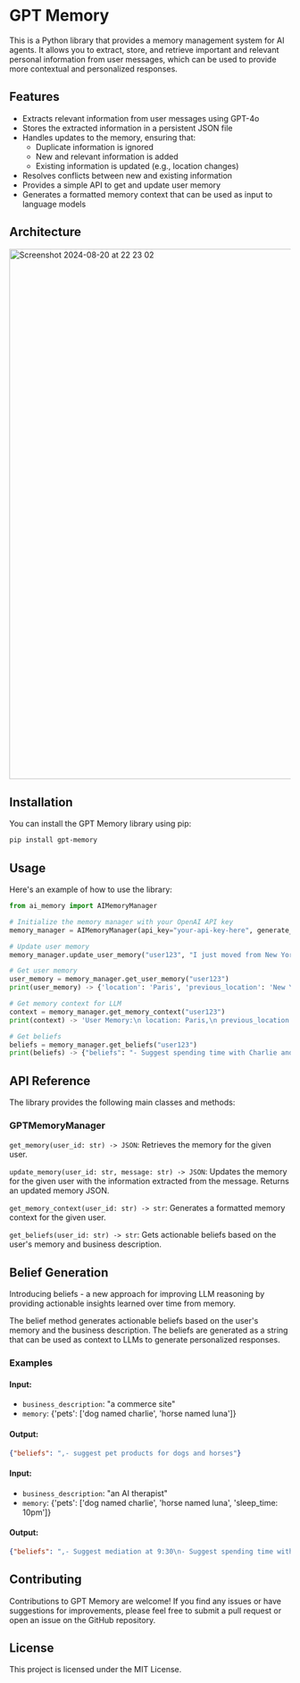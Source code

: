 # GPT Memory

This is a Python library that provides a memory management system for AI agents. It allows you to extract, store, and retrieve important and relevant personal information from user messages, which can be used to provide more contextual and personalized responses.

## Features

- Extracts relevant information from user messages using GPT-4o
- Stores the extracted information in a persistent JSON file
- Handles updates to the memory, ensuring that:
  - Duplicate information is ignored
  - New and relevant information is added
  - Existing information is updated (e.g., location changes)
- Resolves conflicts between new and existing information
- Provides a simple API to get and update user memory
- Generates a formatted memory context that can be used as input to language models

## Architecture
<img width="949" alt="Screenshot 2024-08-20 at 22 23 02" src="https://github.com/user-attachments/assets/db867080-613e-4db6-8ba8-7bde524c65e9">


## Installation
You can install the GPT Memory library using pip:

```bash
pip install gpt-memory
```

## Usage
Here's an example of how to use the library:

```python
from ai_memory import AIMemoryManager

# Initialize the memory manager with your OpenAI API key
memory_manager = AIMemoryManager(api_key="your-api-key-here", generate_beliefs=True, business_description="an AI therapist")

# Update user memory
memory_manager.update_user_memory("user123", "I just moved from New York to Paris for work.")

# Get user memory
user_memory = memory_manager.get_user_memory("user123")
print(user_memory) -> {'location': 'Paris', 'previous_location': 'New York'}

# Get memory context for LLM
context = memory_manager.get_memory_context("user123")
print(context) -> 'User Memory:\n location: Paris,\n previous_location: New York'

# Get beliefs
beliefs = memory_manager.get_beliefs("user123")
print(beliefs) -> {"beliefs": "- Suggest spending time with Charlie and Luna when user is feeling down\n- Suggest family activities with Lisa and Mai for emotional well-being\n- Recommend playing basketball for physical exercise and stress relief"}
```

## API Reference
The library provides the following main classes and methods:

### GPTMemoryManager
`get_memory(user_id: str) -> JSON`: Retrieves the memory for the given user.

`update_memory(user_id: str, message: str) -> JSON`: Updates the memory for the given user with the information extracted from the message. Returns an updated memory JSON.

`get_memory_context(user_id: str) -> str`: Generates a formatted memory context for the given user.

`get_beliefs(user_id: str) -> str`: Gets actionable beliefs based on the user's memory and business description.

## Belief Generation
Introducing beliefs - a new approach for improving LLM reasoning by providing actionable insights learned over time from memory.

The belief method generates actionable beliefs based on the user's memory and the business description. The beliefs are generated as a string that can be used as context to LLMs to generate personalized responses.

### Examples
#### Input:
- `business_description`: "a commerce site"
- `memory`: {'pets': ['dog named charlie', 'horse named luna']}
#### Output:

```json
{"beliefs": ",- suggest pet products for dogs and horses"}
```

#### Input:

- `business_description`: "an AI therapist"
- `memory`: {'pets': ['dog named charlie', 'horse named luna', 'sleep_time: 10pm']}
#### Output:

```json
{"beliefs": ",- Suggest mediation at 9:30\n- Suggest spending time with Charlie and Luna when user is sad"}
```

## Contributing
Contributions to GPT Memory are welcome! If you find any issues or have suggestions for improvements, please feel free to submit a pull request or open an issue on the GitHub repository.

## License
This project is licensed under the MIT License.

